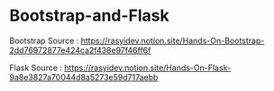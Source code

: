 # Bootstrap-and-Flask
Bootstrap Source :
https://rasyidev.notion.site/Hands-On-Bootstrap-2dd76972877e424ca2f438e97f46ff6f

Flask Source :
https://rasyidev.notion.site/Hands-On-Flask-9a8e3827a70044d8a5273e59d717aebb
